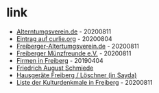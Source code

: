 # link

* [Alterntumgsverein.de](https://www.altertumsverein.net/) - 20200811
* [Eintrag auf curlie.org](https://curlie.org/World/Deutsch/Regional/Europa/Deutschland/Sachsen/Landkreise/Mittelsachsen/St%C3%A4dte_und_Gemeinden/Freiberg%2C_Sachsen/Wirtschaft/) - 20200804
* [Freiberger-Altertumgsverein.de](https://www.freiberger-altertumsverein.de) - 20200811
* [Freiberger Münzfreunde e.V.](http://www.freiberger-muenzfreunde.de) - 20200811
* [Firmen in Freiberg](http://www.firmendb.de/deutschland/Sachsen_Freiberg.php) - 20190404
* [Friedrich August Schmiede](www.friedrich-august-schmiede.de/)
* [Hausgeräte Freiberg / Löschner (in Sayda)](https://www.hausgeraete-freiberg.de/)
* [Liste der Kulturdenkmale in Freiberg](https://de.wikipedia.org/wiki/Liste_der_Kulturdenkmale_in_Freiberg-Nord) - 20200811
